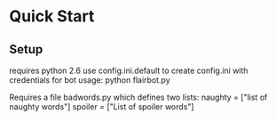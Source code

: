 Quick Start
===========
Setup
------------
requires python 2.6
use config.ini.default to create config.ini with credentials for bot
usage: python flairbot.py

Requires a file badwords.py which defines two lists:
naughty = ["list of naughty words"]
spoiler = ["List of spoiler words"]
